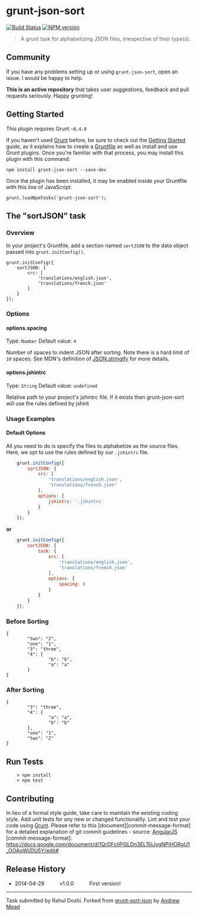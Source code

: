 # grunt-json-sort

[![Build Status](https://travis-ci.org/doshprompt/grunt-json-sort.svg?branch=master)](https://travis-ci.org/doshprompt/grunt-json-sort)
[![NPM version](https://badge.fury.io/js/grunt-json-sort.svg)](http://badge.fury.io/js/grunt-json-sort)

> A grunt task for alphabetizing JSON files, irrespective of their type(s).

## Community

If you have any problems setting up or using `grunt-json-sort`, open an issue. I would be happy to help.

**This is an active repository** that takes user suggestions, feedback and pull requests seriously. Happy grunting!

## Getting Started

This plugin requires Grunt `~0.4.0`

If you haven't used [Grunt](http://gruntjs.com/) before, be sure to check out the [Getting Started](http://gruntjs.com/getting-started) guide, as it explains how to create a [Gruntfile](http://gruntjs.com/sample-gruntfile) as well as install and use Grunt plugins. Once you're familiar with that process, you may install this plugin with this command:

	npm install grunt-json-sort --save-dev

Once the plugin has been installed, it may be enabled inside your Gruntfile with this line of JavaScript:

	grunt.loadNpmTasks('grunt-json-sort');

## The "sortJSON" task

### Overview

In your project's Gruntfile, add a section named `sortJSON` to the data object passed into `grunt.initConfig()`.

	grunt.initConfig({
		sortJSON: {
			src: [
				'translations/english.json',
				'translations/french.json'
			]
		}
	});
	
### Options

#### options.spacing

Type: `Number`
Default value: `4`

Number of spaces to indent JSON after sorting. Note there is a hard limit of `10` spaces.
See MDN's definition of [JSON.stringify](https://developer.mozilla.org/en-US/docs/Web/JavaScript/Reference/Global_Objects/JSON/stringify#Parameters) for more details.

#### options.jshintrc

Type: `String`
Default value: `undefined`

Relative path to your project's jshintrc file.
If it exists then grunt-json-sort will use the rules defined by jshint
	
### Usage Examples

#### Default Options

All you need to do is specify the files to alphabetize as the source files. Here, we opt to use the rules defined by our ``.jshintrc`` file.

```js
	grunt.initConfig({
		sortJSON: {
			src: [
				'translations/english.json',
				'translations/french.json'
			],
			options: {
				jshintrc: '.jshintrc'
			}
		}
	});
```

**or**

```js
	grunt.initConfig({
		sortJSON: {
			task: {
				src: [
					'translations/english.json',
					'translations/french.json'
				],
				options: {
					spacing: 6
				}
			}
		}
	});
```

### Before Sorting 

	{
			"two": "2",
			"one": "1",
			"3": "three",
			"4": {
					"b": "b",
					"a": "a"
			}
	}

### After Sorting

	{
			"3": "three",
			"4": {
					"a": "a",
					"b": "b"
			},
			"one": "1",
			"two": "2"
	}

## Run Tests

		> npm install
		> npm test

## Contributing

In lieu of a formal style guide, take care to maintain the existing coding style.
Add unit tests for any new or changed functionality. Lint and test your code using [Grunt](http://gruntjs.com/).
Please refer to this [document][commit-message-format] for a detailed explanation of git commit guidelines - source: [AngularJS](https://angualrjs.org)
[commit-message-format]: https://docs.google.com/document/d/1QrDFcIiPjSLDn3EL15IJygNPiHORgU1_OOAqWjiDU5Y/edit#

## Release History

 * 2014-04-29   v1.0.0   First version!

---

Task submitted by Rahul Doshi.
Forked from [grunt-sort-json](https://www.npmjs.org/package/grunt-sort-json) by [Andrew Mead](http://www.andrewjmead.com)